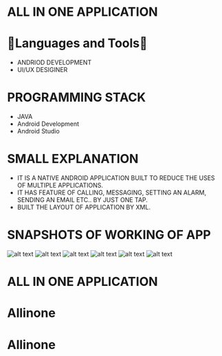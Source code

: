# ALL IN ONE APPLICATION
   

# 🔨Languages and Tools🔨  

- ANDRIOD DEVELOPMENT
- UI/UX DESIGINER


#  PROGRAMMING STACK

- JAVA
- Android Development
- Android Studio


# SMALL EXPLANATION

- IT IS A NATIVE ANDROID APPLICATION BUILT TO REDUCE THE USES OF MULTIPLE APPLICATIONS.
- IT HAS FEATURE OF CALLING, MESSAGING, SETTING AN ALARM, SENDING AN EMAIL ETC.. BY JUST ONE TAP.
- BUILT THE LAYOUT OF APPLICATION BY XML.





# SNAPSHOTS OF WORKING OF APP 

![alt text](https://github.com/kpain907/Allinone/blob/main/Screenshot/2.jpg?raw=true)
![alt text](https://github.com/kpain907/Allinone/blob/main/Screenshot/1.JPG?raw=true)
![alt text](https://github.com/kpain907/Allinone/blob/main/Screenshot/3.JPEG?raw=true)
![alt text](https://github.com/kpain907/Allinone/blob/main/Screenshot/4.JPG?raw=true)
![alt text](https://github.com/kpain907/Allinone/blob/main/Screenshot/5.JPG?raw=true)
![alt text](https://github.com/kpain907/Allinone/blob/main/Screenshot/6.JPG?raw=true)

# ALL IN ONE APPLICATION
# Allinone
# Allinone
